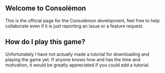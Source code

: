 ## Welcome to Consolémon
This is the official page for the Consolémon development, feel free to help collaborate even if it is just reporting an issue or a feature request.

## How do I play this game?
Unfortunately I have not actually made a tutorial for downloading and playing the game yet.
If anyone knows how and has the time and motivation, it would be greatly appreciated if you could add a tutorial. 